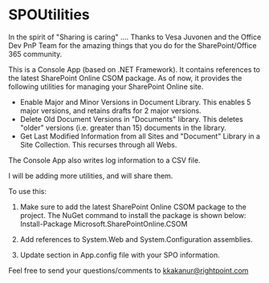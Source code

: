 # SPOUtilities

In the spirit of "Sharing is caring" .... Thanks to Vesa Juvonen and the Office Dev PnP Team for the amazing things that you do for the SharePoint/Office 365 community.

This is a Console App (based on .NET Framework). It contains references to the latest SharePoint Online CSOM package.  As of now, it provides the following utilities for managing your SharePoint Online site.

- Enable Major and Minor Versions in Document Library. This enables 5 major versions, and retains drafts for 2 major versions.
- Delete Old Document Versions in "Documents" library. This deletes "older" versions (i.e. greater than 15) documents in the library.
- Get Last Modified Information from all Sites and "Document" Library in a Site Collection. This recurses through all Webs.

The Console App also writes log information to a CSV file.

I will be adding more utilities, and will share them.

To use this:

1. Make sure to add the latest SharePoint Online CSOM package to the project. The NuGet command to install the package is shown below:
Install-Package Microsoft.SharePointOnline.CSOM

2. Add references to System.Web and System.Configuration assemblies.

3. Update <appSettings> section in App.config file with your SPO information.

  
Feel free to send your questions/comments to kkakanur@rightpoint.com


